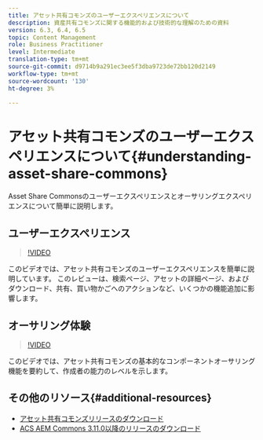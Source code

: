 ```yaml
---
title: アセット共有コモンズのユーザーエクスペリエンスについて
description: 資産共有コモンズに関する機能的および技術的な理解のための資料
version: 6.3, 6.4, 6.5
topic: Content Management
role: Business Practitioner
level: Intermediate
translation-type: tm+mt
source-git-commit: d9714b9a291ec3ee5f3dba9723de72bb120d2149
workflow-type: tm+mt
source-wordcount: '130'
ht-degree: 3%

---
```



# アセット共有コモンズのユーザーエクスペリエンスについて{#understanding-asset-share-commons}

Asset Share Commonsのユーザーエクスペリエンスとオーサリングエクスペリエンスについて簡単に説明します。

## ユーザーエクスペリエンス

>[!VIDEO](https://video.tv.adobe.com/v/20497/?quality=9&learn=on)

このビデオでは、アセット共有コモンズのユーザーエクスペリエンスを簡単に説明しています。 このレビューは、検索ページ、アセットの詳細ページ、およびダウンロード、共有、買い物かごへのアクションなど、いくつかの機能追加に影響します。

## オーサリング体験

>[!VIDEO](https://video.tv.adobe.com/v/20498/?quality=9&learn=on)

このビデオでは、アセット共有コモンズの基本的なコンポーネントオーサリング機能を要約して、作成者の能力のレベルを示します。

## その他のリソース{#additional-resources}

* [アセット共有コモンズリリースのダウンロード](https://github.com/Adobe-Marketing-Cloud/asset-share-commons/releases)
* [ACS AEM Commons 3.11.0以降のリリースのダウンロード](https://github.com/Adobe-Consulting-Services/acs-aem-commons/releases)